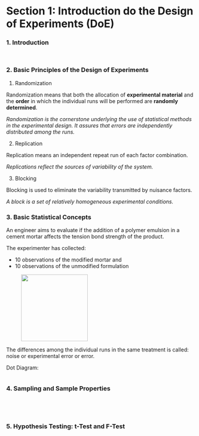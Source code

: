 # Section 1: Introduction do the Design of Experiments (DoE)

### 1. Introduction

<figure><img src="../../.gitbook/assets/image.png" alt=""><figcaption></figcaption></figure>

<figure><img src="../../.gitbook/assets/image (1).png" alt=""><figcaption></figcaption></figure>

### 2. Basic Principles of the Design of Experiments

1. Randomization

Randomization means that both the allocation of **experimental material** and the **order** in which the individual runs will be performed are **randomly determined**.

_Randomization is the cornerstone underlying the use of statistical methods in the experimental design. It assures that errors are independently distributed among the runs._

2. Replication

Replication means an independent repeat run of each factor combination.

_Replications reflect the sources of variability of the system._

3. Blocking

Blocking is used to eliminate the variability transmitted by nuisance factors.

_A block is a set of relatively homogeneous experimental conditions._

### 3. Basic Statistical Concepts

An engineer aims to evaluate if the addition of a polymer emulsion in a cement mortar affects the tension bond strength of the product.

The experimenter has collected:

* 10 observations of the modified mortar and
* 10 observations of the unmodified formulation

<figure><img src="../../.gitbook/assets/image (2).png" alt="" width="178"><figcaption></figcaption></figure>

The differences among the individual runs in the same treatment is called: noise or experimental error or error.

Dot Diagram:

<figure><img src="../../.gitbook/assets/image (3).png" alt=""><figcaption></figcaption></figure>

### 4. Sampling and Sample Properties

<figure><img src="../../.gitbook/assets/image (4).png" alt=""><figcaption></figcaption></figure>

<figure><img src="../../.gitbook/assets/image (5).png" alt=""><figcaption></figcaption></figure>

<figure><img src="../../.gitbook/assets/image (6).png" alt=""><figcaption></figcaption></figure>

<figure><img src="../../.gitbook/assets/image (7).png" alt=""><figcaption></figcaption></figure>

### 5. Hypothesis Testing: t-Test and F-Test

<figure><img src="../../.gitbook/assets/image (8).png" alt=""><figcaption></figcaption></figure>

<figure><img src="../../.gitbook/assets/image (9).png" alt=""><figcaption></figcaption></figure>

<figure><img src="../../.gitbook/assets/image (10).png" alt=""><figcaption></figcaption></figure>

<figure><img src="../../.gitbook/assets/image (11).png" alt=""><figcaption></figcaption></figure>

<figure><img src="../../.gitbook/assets/image (12).png" alt=""><figcaption></figcaption></figure>





